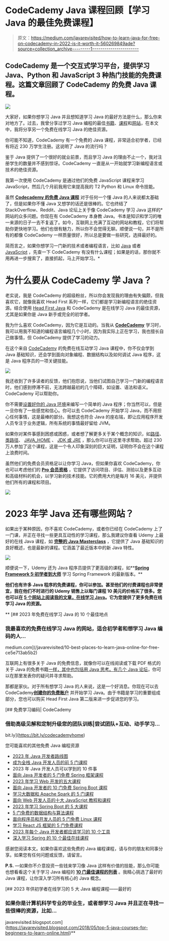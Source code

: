# CodeCademy Java 课程回顾【学习 Java 的最佳免费课程】

> 原文：<https://medium.com/javarevisited/how-to-learn-java-for-free-on-codecademy-in-2022-is-it-worth-it-560269849ade?source=collection_archive---------1----------------------->

## CodeCademy 是一个交互式学习平台，提供学习 Java、Python 和 JavaScript 3 种热门技能的免费课程。这篇文章回顾了 CodeCademy 的免费 Java 课程。

[![](img/15fa2467caead8dbde79f7b68a5dd17f.png)](https://bit.ly/codecademypro)

大家好，如果你想学习 Java 并且想知道学习 Java 的最好方法是什么，那么你来对地方了。过去，我曾分享过学习 Java 编程的最佳[书籍](/swlh/top-10-java-books-for-programmers-all-time-great-82b0ee0b831a)、[课程](/javarevisited/10-free-courses-to-learn-java-in-2019-22d1f33a3915)和[网站](https://javarevisited.blogspot.com/2018/07/top-5-websites-to-learn-coding-in-java.html)，在本文中，我将分享另一个免费在线学习 Java 的绝佳资源。

你可能不知道，CodeCademy 有一个免费的 Java 课程，非常适合初学者，已经有将近 230 万学生注册。这说明了 Java 的流行吗？

鉴于 Java 提供了一个很好的就业前景，而且学习 Java 的理由不止一个，我对注册学生的数量并不感到惊讶。CodeCademy 一直是从一开始就学习新编程语言或技术的绝佳资源。

我第一次使用 CodeCademy 是通过他们的免费 JavaScript 课程来学习 JavaScript，然后几个月前我用它来提高我的 T2 Python 和 Linux 命令技能。

虽然 [**Codecademy 的免费 Java 课程**](https://www.pntrs.com/t/TUJGR0lLR0JHRklJSkhCR0ZISk1N?url=https%3A%2F%2Fwww.codecademy.com%2Flearn%2Flearn-java) 对于任何一个懂 Java 的人来说都太基础了，但是如果你不懂 Java 又想学的话还是很棒的。它也终结了 StackOverflow、Reddit、Java 论坛上关于像 CodeCademy 学习 Java 这样的*网站的众多问题。你现在有 CodeCademy 本身教 Java。书本是知识和学习的唯一来源的日子一去不复返了。如今，互联网上充满了互动的网站和教程，它们将帮助你更快地学习。他们也很有魅力，所以你不会觉得无聊。顺便说一句，并不是所有的都像 CodeCademy 一样质量很好，所以总是要做一些研究，选择最好的。

简而言之，如果你想学习一门新的技术或者编程语言，比如 [Java](https://www.java67.com/2018/08/top-10-free-java-courses-for-beginners-experienced-developers.html) 或者 [JavaScript](/javarevisited/12-free-courses-to-learn-javascript-and-es6-for-beginners-and-experienced-developers-aa35874c9a32) ，先查一下 CodeCademy 有没有什么课程；如果是的话，那你就不用再进一步搜索了，直接抓起，马上开始学习。*

# 为什么要从 CodeCademy 学 Java？

老实说，我是 CodeCademy 的超级粉丝，所以你会发现我的理由有失偏颇，但我喜欢它，就像我喜欢 Head First 系列一样，它们都是学习新编程语言的绝佳资源。结合使用 [Head First Java](http://www.amazon.com/dp/0596009208/?tag=javamysqlanta-20) 和 CodeCademy 是在线学习 Java 的最佳资源，尤其是如果你是 Java 新手或完全的初学者。

我为什么喜欢 CodeCademy，因为它是互动的。当我从 [**CodeCademy**](https://bit.ly/codecademypro) 学习时，我可以用我不知道的编程语言编程几个小时，因为我实际上正在学习，我也擅长自己做事情，但 CodeCademy 提供了学习的动力。

在这个来自 [CodeCademy](https://javarevisited.blogspot.com/2019/09/codecademy-vs-udemy-vs-onemonth-which-is-better-for-learning-code.html) 的免费在线互动学习 Java 课程中，你不仅会学到 Java 基础知识，还会学到面向对象编程、数据结构以及如何调试 Java 程序，这是 Java 程序员的一项关键技能。

[![](img/e417bcbab9e513515a1ee12baf70a7cd.png)](https://bit.ly/codecademypro)

我还收到了许多读者的反馈，他们抱怨说，当他们试图自己学习一门新的编程语言时，他们感到停滞不前，无法跨越最初的几个障碍，如设置、语法和语义。CodeCademy 可以帮助你。

你不需要[设置好你的 Java 环境](http://javarevisited.blogspot.com/2013/02/how-to-install-jdk-7-on-windows-8-java-32bit-64.html)来编写一个简单的 Java 程序；你当然可以，但是一旦你有了一些感觉和信心。你可以去 CodeCademy 开始学习 Java，而不用担心任何事情，这是最棒的部分。我想这也符合 Java 的座右铭，即让应用程序开发人员专注于业务逻辑，所有系统的事情最好留给 JVM。

如果你对某件事感到困惑或困惑，或者想了解更多关于某个概念的知识，如[路径](http://java67.blogspot.com/2012/08/what-is-path-and-classpath-in-java-difference.html)、[类路径](http://javarevisited.blogspot.com/2013/02/windows-8-set-path-and-classpath-java-windows-7.html)、 [JAVA_HOME](http://javarevisited.blogspot.com/2012/02/how-to-set-javahome-environment-in.html) 、 [JDK 或 JRE](http://javarevisited.blogspot.com/2011/12/jre-jvm-jdk-jit-in-java-programming.html) ，那么你可以在这里寻求帮助。超过 230 万人参加了这个课程，这是一个令人印象深刻的巨大证明，证明你不会在这个课程上浪费时间。

虽然他们的免费会员资格足以让你学习 Java，但如果你喜欢 CodeCademy，你也可以考虑他们的 [**Pro 会员资格**](https://bit.ly/codecademypro) ，它提供了访问项目、评估、测验以及更多互动和高级材料的机会，以学习新的技术技能。它的费用大约是每月 16 美元，并提供他们所有的课程和项目。

[![](img/db06de217fb3168470c88aa960d6c27e.png)](https://bit.ly/codecademypro)

# 2023 年学 Java 还有哪些网站？

如果出于某种原因，你不喜欢 CodeCademy，或者你已经在 CodeCademy 上了一门课，并正在寻找一些更具互动性的学习课程，那么我建议你查看 Udemy 上最好的在线 Java 课程，如 [**完整的 Java Masterclass**](https://click.linksynergy.com/fs-bin/click?id=JVFxdTr9V80&subid=0&offerid=323058.1&type=10&tmpid=14538&RD_PARM1=https%3A%2F%2Fwww.udemy.com%2Fjava-the-complete-java-developer-course%2F) ，它提供了 Java 基础知识的良好概述，也是最新的课程。它涵盖了最近版本中的新 Java 特性。

[![](img/dc6eb54f9100f6c99dd5bb56f8d19c4e.png)](https://click.linksynergy.com/fs-bin/click?id=JVFxdTr9V80&subid=0&offerid=323058.1&type=10&tmpid=14538&RD_PARM1=https%3A%2F%2Fwww.udemy.com%2Fjava-the-complete-java-developer-course%2F)

顺便说一下，Udemy 还为 Java 程序员提供了更高级的课程，如**[**Spring Framework 5:初学者到大师**](https://click.linksynergy.com/fs-bin/click?id=JVFxdTr9V80&subid=0&offerid=323058.1&type=10&tmpid=14538&RD_PARM1=https%3A%2F%2Fwww.udemy.com%2Fspring-framework-5-beginner-to-guru%2F) 学习 Spring Framework 的最新版本。**

**他们也有许多 Java 程序的免费课程，你可以参加。甚至他们的付费课程也非常便宜，我在他们不时进行的 Udemy 销售上以每门课程 10 美元的价格买了很多。您也可以在 [**5 个网站上阅读我的文章，在线学习 Java**](http://javarevisited.blogspot.com/2015/06/2-websites-to-learn-coding-in-java-online-free.html)。它为您提供了更多免费在线学习 Java 的资源。**

**[](/javarevisited/10-best-places-to-learn-java-online-for-free-ce5e713ab5b2) [## 2023 年免费在线学习 Java 的 10 个最佳地点

### 我最喜欢的免费在线学习 Java 的网站，适合初学者和想学习 Java 编码的人…

medium.com](/javarevisited/10-best-places-to-learn-java-online-for-free-ce5e713ab5b2) 

互联网上有很多关于 Java 的免费信息，就像你可以在线阅读或下载 PDF 格式的关于 Java 的免费书籍[一样，其中也包括用 Java 思考。有几个 Java 论坛](http://java67.blogspot.com/2013/11/10-free-java-programing-books-download-PDF-HTML.html)，你可以在那里发表你的疑问并寻求帮助。

那都是家伙。对于所有想学习 Java 的人来说，这是一个好消息。你现在可以去 CodeCademy[**创建你的免费账户**](https://bit.ly/codecademyhome) 并开始学习 Java。由于书籍是学习的重要组成部分，您也可以购买 Head First Java 第二版来进一步促进您的学习。

[](https://bit.ly/codecademyhome) [## 免费学习编码| CodeCademy

### 借助高级见解和定制升级您的团队训练|尝试团队+互动、动手学习…

bit.ly](https://bit.ly/codecademyhome) 

您可能喜欢的其他免费 Java 编程资源

*   [2023 年 Java 开发者路线图](https://javarevisited.blogspot.com/2019/10/the-java-developer-roadmap.html)
*   [成为全栈 Java 开发人员的前 5 门课程](https://javarevisited.blogspot.com/2020/04/top-5-courses-to-become-full-stack-java-developer-with-Angular-and-Reactjs.html#axzz6Nq9yk7Sc)
*   2023 年 Java 开发人员可以学到的 10 件事
*   [面向 Java 开发者的 5 门免费 Spring 框架课程](http://www.java67.com/2017/11/top-5-free-core-spring-mvc-courses-learn-online.html)
*   [2023 年学习 Web 开发的五大课程](https://javarevisited.blogspot.com/2018/02/top-5-online-courses-to-learn-web-development.html)
*   [面向 Java 开发者的 10 门免费 Spring Boot 课程](/javarevisited/10-free-spring-boot-tutorials-and-courses-for-java-developers-53dfe084587e)
*   [学习大数据和 Apache Spark 的 5 门课程](http://javarevisited.blogspot.com/2017/12/top-5-courses-to-learn-big-data-and.html)
*   [面向 Web 开发人员的十大 JavaScript 教程和课程](https://javarevisited.blogspot.com/2018/06/top-10-courses-to-learn-javascript-in.html)
*   [2023 年学习 Spring Boot 的 5 大课程](https://javarevisited.blogspot.com/2018/05/top-5-courses-to-learn-spring-boot-in.html)
*   [5 门免费的数据结构与算法课程](https://javarevisited.blogspot.com/2018/01/top-5-free-data-structure-and-algorithm-courses-java--c-programmers.html)
*   [面向程序员和开发人员的 5 门免费 Linux 课程](http://www.java67.com/2018/02/5-free-linux-unix-courses-for-programmers-learn-online.html)
*   [学习 React JS 框架的 5 门免费课程](http://www.java67.com/2018/02/5-free-react-courses-for-web-developers.html)
*   [2023 年每个 Java 开发者都应该学习的 10 个工具](https://www.java67.com/2018/04/10-tools-java-developers-should-learn.html)
*   [深入学习 Spring 的 10 个最佳在线课程](/javarevisited/10-best-online-courses-to-learn-spring-framework-in-2020-f7f73599c2fd)

感谢您阅读本文。如果你喜欢这些免费的 Java 编程课程，请与你的朋友和同事分享。如果您有任何问题或反馈，请留言。

**P.S.** —如果你不介意投资一些钱来学习像 Java 这样有价值的技能，那么你可能也想看看这个关于学习 Java 编程的 [**10 门最佳课程的列表**](/javarevisited/top-5-java-online-courses-for-beginners-best-of-lot-1e1e240a758) 。我精心挑选了最好的 Java 课程，让你深入学习所有核心的 Java 概念。

[](https://javarevisited.blogspot.com/2018/05/top-5-java-courses-for-beginners-to-learn-online.html) [## 2023 年供初学者在线学习的 5 大 Java 编程课程——最好的

### 如果你是计算机科学专业的毕业生，或者想学习 Java 并且正在寻找一些很棒的资源，比如…

javarevisited.blogspot.com](https://javarevisited.blogspot.com/2018/05/top-5-java-courses-for-beginners-to-learn-online.html)**